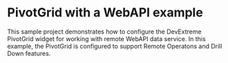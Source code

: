 # PivotGrid with a WebAPI example

This sample project demonstrates how to configure the DevExtreme PivotGrid widget for working with remote WebAPI data service. In this example, the PivotGrid is configured to support Remote Operatons and Drill Down features.
